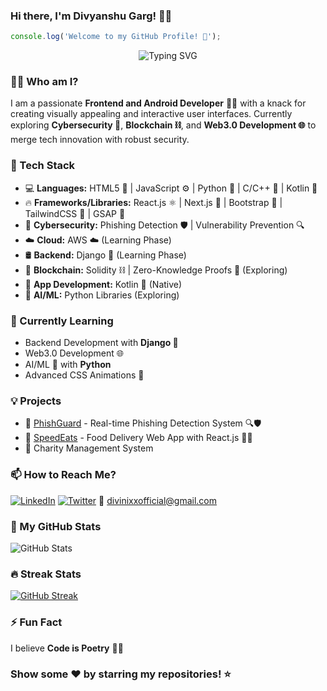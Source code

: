 ### Hi there, I'm Divyanshu Garg! 👋✨

```javascript
console.log('Welcome to my GitHub Profile! 🚀');
```

<p align="center">
  <img src="https://readme-typing-svg.herokuapp.com?font=Fira+Code&size=22&pause=1000&color=00FF00&width=435&lines=Hello+I+am+Divyanshu+Garg...;Android+Developer;Frontend+Developer" alt="Typing SVG" />
</p>

### 🧑‍💻 Who am I?
I am a passionate **Frontend and Android Developer** 📱🎨 with a knack for creating visually appealing and interactive user interfaces. Currently exploring **Cybersecurity 🔐**, **Blockchain ⛓️**, and **Web3.0 Development 🌐** to merge tech innovation with robust security.

### 🚀 Tech Stack
- 💻 **Languages:** HTML5 🧾 | JavaScript ⚙️ | Python 🐍 | C/C++ 💪 | Kotlin 📱
- 🔥 **Frameworks/Libraries:** React.js ⚛️ | Next.js 💪 | Bootstrap 🎯 | TailwindCSS 💪 | GSAP 🎥
- 🔑 **Cybersecurity:** Phishing Detection 🛡️ | Vulnerability Prevention 🔍
- ☁️ **Cloud:** AWS ☁️ (Learning Phase)
- 🛢️ **Backend:** Django 🐍 (Learning Phase)
- 🔗 **Blockchain:** Solidity ⛓️ | Zero-Knowledge Proofs 🔐 (Exploring)
- 📱 **App Development:** Kotlin 📱 (Native)
- 🤖 **AI/ML:** Python Libraries (Exploring)

### 🌱 Currently Learning
- Backend Development with **Django 🐍**
- Web3.0 Development 🌐
- AI/ML 🤖 with **Python**
- Advanced CSS Animations 🎥

### 💡 Projects
- 🔗 [PhishGuard](https://github.com/divinixx/PhishGuard) - Real-time Phishing Detection System 🔍🛡️
- 🍔 [SpeedEats](https://github.com/divinixx/SpeedEats) - Food Delivery Web App with React.js 🍕🚚
- 💪 Charity Management System

### 📫 How to Reach Me?
[![LinkedIn](https://img.shields.io/badge/LinkedIn-00FF00?style=for-the-badge&logo=linkedin)](https://www.linkedin.com/in/divyanshu-garg-111) 
[![Twitter](https://img.shields.io/badge/Twitter-00FF00?style=for-the-badge&logo=twitter)](https://twitter.com/divinixx) 
📧 divinixxofficial@gmail.com

### 🎯 My GitHub Stats
![GitHub Stats](https://github-readme-stats.vercel.app/api?username=divinixx&show_icons=true&theme=green-dark)

### 🔥 Streak Stats
[![GitHub Streak](https://github-readme-streak-stats.herokuapp.com?user=divinixx&theme=green_nur&date_format=M%20j%5B%2C%20Y%5D)](https://git.io/streak-stats)

### ⚡ Fun Fact
I believe **Code is Poetry** 📝✨

### Show some ❤️ by starring my repositories! ⭐
